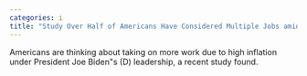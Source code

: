```yaml
---
categories: i
title: "Study Over Half of Americans Have Considered Multiple Jobs amid Bidenflation"
---
```

Americans are thinking about taking on more work due to high inflation under President Joe Biden"s (D) leadership, a recent study found. 